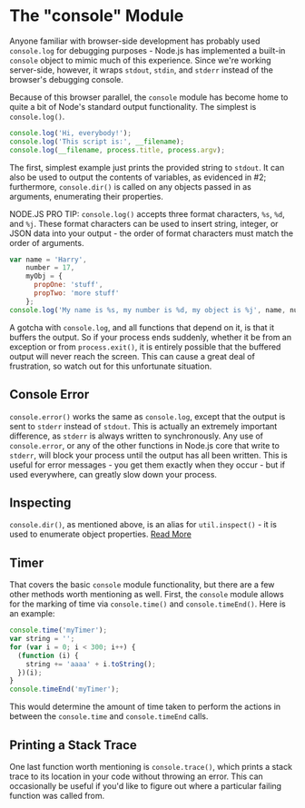# The "console" Module

Anyone familiar with browser-side development has probably used `console.log` for debugging purposes - Node.js has implemented a built-in `console` object to mimic much of this experience.  Since we're working server-side, however, it wraps `stdout`, `stdin`, and `stderr` instead of the browser's debugging console.

Because of this browser parallel, the `console` module has become home to quite a bit of Node's standard output functionality.  The simplest is `console.log()`.

```javascript
console.log('Hi, everybody!');
console.log('This script is:', __filename);
console.log(__filename, process.title, process.argv);
```

The first, simplest example just prints the provided string to `stdout`.  It can also be used to output the contents of variables, as evidenced in #2; furthermore, `console.dir()` is called on any objects passed in as arguments, enumerating their properties.

NODE.JS PRO TIP:
`console.log()` accepts three format characters, `%s`, `%d`, and `%j`.  These format characters can be used to insert string, integer, or JSON data into your output - the order of format characters must match the order of arguments.

```javascript
var name = 'Harry',
    number = 17,
    myObj = {
      propOne: 'stuff',
      propTwo: 'more stuff'
    };
console.log('My name is %s, my number is %d, my object is %j', name, number, myObj);
```

A gotcha with `console.log`, and all functions that depend on it, is that it buffers the output. So if your process ends suddenly, whether it be from an exception or from `process.exit()`, it is entirely possible that the buffered output will never reach the screen. This can cause a great deal of frustration, so watch out for this unfortunate situation.

## Console Error

`console.error()` works the same as `console.log`, except that the output is sent to `stderr` instead of `stdout`.  This is actually an extremely important difference, as `stderr` is always written to synchronously.  Any use of `console.error`, or any of the other functions in Node.js core that write to `stderr`, will block your process until the output has all been written.  This is useful for error messages - you get them exactly when they occur - but if used everywhere, can greatly slow down your process.

## Inspecting

`console.dir()`, as mentioned above, is an alias for `util.inspect()` - it is used to enumerate object properties.  [Read More](/articles/getting-started/how-to-use-util-inspect)

## Timer

That covers the basic `console` module functionality, but there are a few other methods worth mentioning as well.  First, the `console` module allows for the marking of time via `console.time()` and `console.timeEnd()`.  Here is an example:

```javascript
console.time('myTimer');
var string = '';
for (var i = 0; i < 300; i++) {
  (function (i) {
    string += 'aaaa' + i.toString();
  })(i);
}
console.timeEnd('myTimer');
```

This would determine the amount of time taken to perform the actions in between the `console.time` and `console.timeEnd` calls.

## Printing a Stack Trace

One last function worth mentioning is `console.trace()`, which prints a stack trace to its location in your code without throwing an error.  This can occasionally be useful if you'd like to figure out where a particular failing function was called from.
